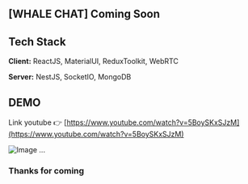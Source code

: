 ## [WHALE CHAT] Coming Soon

## Tech Stack

**Client:** ReactJS, MaterialUI, ReduxToolkit, WebRTC

**Server:** NestJS, SocketIO, MongoDB

## DEMO

Link youtube 👉 [https://www.youtube.com/watch?v=5BoySKxSJzM](https://www.youtube.com/watch?v=5BoySKxSJzM)

![Image](/client/public/demo.jpg)
...

### Thanks for coming
